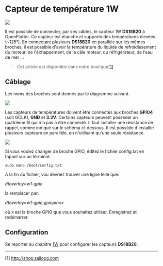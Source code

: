 # Capteur de température 1W

![](../en/DS18B20.png)

Il est possible de connecter, par ses câbles, le capteur 1W **DS18B20** à OpenPlotter. Ce capteur est étanche et supporte des températures élevées (~125°). En connectant plusieurs **DS18B20** en parallèle sur les mêmes broches, il est possible d'avoir la température du liquide de refroidissement du moteur, de l'échappement, de la câle moteur, du réfrigérateur, de l'eau de mer ...

>Cet article est disponible dans notre boutique[[1]](http://shop.sailoog.com)

## Câblage

Les noms des broches sont donnés par le diagramme suivant.

![](../en/RP2_Pinout.png)

Les capteurs de températures doivent être connectés aux broches **GPIO4** (soit GCLK), **GND** et **3.3V**. Certains capteurs peuvent posséder un quatrième fil qui n'a pas a être connecté. Il faut installer une résistance de rappel, comme indiqué sur le schéma ci-dessous. Il est possible d'installer plusieurs capteurs en parallèle, en n'utilisant qu'une seule résistance.

![](../en/DS18B20_sensors.png)

Si vous voulez changer de broche GPIO, éditez le fichier config.txt en tapant sur un terminal:

```sudo nano /boot/config.txt```

A la fin du fichier, vou devriez trouver une ligne telle que:

*dtoverlay=w1-gpio*

la remplacer par:

*dtoverlay=w1-gpio,gpiopin=x*

où x est la broche GPIO que vous souhaitez utiliser. Enregistrez et redémarrer.

## Configuration

Se reporter au chapitre [1W](/1w.md) pour configurer les capteurs **DS18B20**.

---

[1] http://shop.sailoog.com
